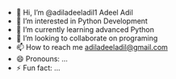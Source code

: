 - 👋 Hi, I’m @adiladeeladil1 Adeel Adil
- 👀 I’m interested in Python Development
- 🌱 I’m currently learning advanced Python
- 💞️ I’m looking to collaborate on programing 
- 📫 How to reach me adiladeeladil@gmail.com
- 😄 Pronouns: ...
- ⚡ Fun fact: ...

<!---
adiladeeladil1/adiladeeladil1 is a ✨ special ✨ repository because its `README.md` (this file) appears on your GitHub profile.
You can click the Preview link to take a look at your changes.
--->
